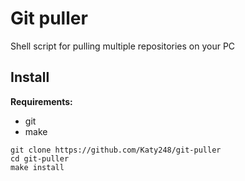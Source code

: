 # Git puller

Shell script for pulling multiple repositories on your PC

## Install

**Requirements:**

- git
- make

```
git clone https://github.com/Katy248/git-puller
cd git-puller
make install
```
